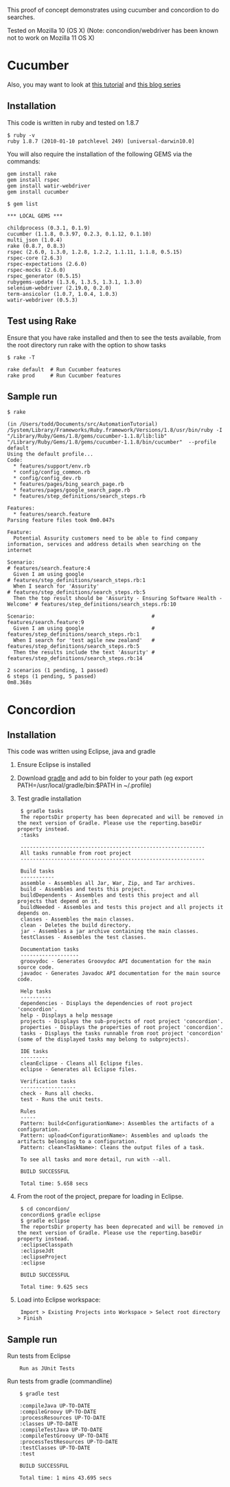 This proof of concept demonstrates using cucumber and concordion to do searches.

Tested on Mozilla 10 (OS X) (Note: concondion/webdriver has been known not to work on Mozilla 11 OS X)

Cucumber
========

Also, you may want to look at [this tutorial](http://watir.com/2011/01/22/simple-cucumber-watir-page-object-pattern-framework/)
and [this blog series](http://www.cheezyworld.com/2010/12/16/ui-tests-putting-it-all-together/)

Installation
------------

This code is written in ruby and tested on 1.8.7

    $ ruby -v
    ruby 1.8.7 (2010-01-10 patchlevel 249) [universal-darwin10.0]

You will also require the installation of the following GEMS via the commands:

    gem install rake
    gem install rspec
    gem install watir-webdriver
    gem install cucumber
  
    $ gem list
  
    *** LOCAL GEMS ***
  
    childprocess (0.3.1, 0.1.9)
    cucumber (1.1.8, 0.3.97, 0.2.3, 0.1.12, 0.1.10)
    multi_json (1.0.4)
    rake (0.8.7, 0.8.3)
    rspec (2.6.0, 1.3.0, 1.2.8, 1.2.2, 1.1.11, 1.1.8, 0.5.15)
    rspec-core (2.6.3)
    rspec-expectations (2.6.0)
    rspec-mocks (2.6.0)
    rspec_generator (0.5.15)
    rubygems-update (1.3.6, 1.3.5, 1.3.1, 1.3.0)
    selenium-webdriver (2.19.0, 0.2.0)
    term-ansicolor (1.0.7, 1.0.4, 1.0.3)
    watir-webdriver (0.5.3)

Test using Rake
---------------

  Ensure that you have rake installed and then to see the tests available, from the root directory run rake with the option to show tasks

    $ rake -T
    
    rake default  # Run Cucumber features
    rake prod     # Run Cucumber features

Sample run
----------

    $ rake
    
    (in /Users/todd/Documents/src/AutomationTutorial)
    /System/Library/Frameworks/Ruby.framework/Versions/1.8/usr/bin/ruby -I "/Library/Ruby/Gems/1.8/gems/cucumber-1.1.8/lib:lib" "/Library/Ruby/Gems/1.8/gems/cucumber-1.1.8/bin/cucumber"  --profile default
    Using the default profile...
    Code:
      * features/support/env.rb
      * config/config_common.rb
      * config/config_dev.rb
      * features/pages/bing_search_page.rb
      * features/pages/google_search_page.rb
      * features/step_definitions/search_steps.rb
    
    Features:
      * features/search.feature
    Parsing feature files took 0m0.047s
    
    Feature: 
      Potential Assurity customers need to be able to find company information, services and address details when searching on the internet
    
    Scenario:                                                                       # features/search.feature:4
      Given I am using google                                                       # features/step_definitions/search_steps.rb:1
      When I search for 'Assurity'                                                  # features/step_definitions/search_steps.rb:5
      Then the top result should be 'Assurity - Ensuring Software Health - Welcome' # features/step_definitions/search_steps.rb:10
  
    Scenario:                                      # features/search.feature:9
      Given I am using google                      # features/step_definitions/search_steps.rb:1
      When I search for 'test agile new zealand'   # features/step_definitions/search_steps.rb:5
      Then the results include the text 'Assurity' # features/step_definitions/search_steps.rb:14
    
    2 scenarios (1 pending, 1 passed)
    6 steps (1 pending, 5 passed)
    0m8.368s

Concordion
==========

Installation
------------

This code was written using Eclipse, java and gradle

1. Ensure Eclipse is installed
2. Download [gradle](http://gradle.org/) and add to bin folder to your path (eg export PATH=/usr/local/gradle/bin:$PATH in ~/.profile)

3. Test gradle installation

		$ gradle tasks
		The reportsDir property has been deprecated and will be removed in the next version of Gradle. Please use the reporting.baseDir property instead.
		:tasks

		------------------------------------------------------------
		All tasks runnable from root project
		------------------------------------------------------------

		Build tasks
		-----------
		assemble - Assembles all Jar, War, Zip, and Tar archives.
		build - Assembles and tests this project.
		buildDependents - Assembles and tests this project and all projects that depend on it.
		buildNeeded - Assembles and tests this project and all projects it depends on.
		classes - Assembles the main classes.
		clean - Deletes the build directory.
		jar - Assembles a jar archive containing the main classes.
		testClasses - Assembles the test classes.

		Documentation tasks
		-------------------
		groovydoc - Generates Groovydoc API documentation for the main source code.
		javadoc - Generates Javadoc API documentation for the main source code.

		Help tasks
		----------
		dependencies - Displays the dependencies of root project 'concordion'.
		help - Displays a help message
		projects - Displays the sub-projects of root project 'concordion'.
		properties - Displays the properties of root project 'concordion'.
		tasks - Displays the tasks runnable from root project 'concordion' (some of the displayed tasks may belong to subprojects).

		IDE tasks
		---------
		cleanEclipse - Cleans all Eclipse files.
		eclipse - Generates all Eclipse files.

		Verification tasks
		------------------
		check - Runs all checks.
		test - Runs the unit tests.

		Rules
		-----
		Pattern: build<ConfigurationName>: Assembles the artifacts of a configuration.
		Pattern: upload<ConfigurationName>: Assembles and uploads the artifacts belonging to a configuration.
		Pattern: clean<TaskName>: Cleans the output files of a task.

		To see all tasks and more detail, run with --all.

		BUILD SUCCESSFUL

		Total time: 5.658 secs


4. From the root of the project, prepare for loading in Eclipse.

		$ cd concordion/
		concordion$ gradle eclipse
		$ gradle eclipse
		The reportsDir property has been deprecated and will be removed in the next version of Gradle. Please use the reporting.baseDir property instead.
		:eclipseClasspath
		:eclipseJdt
		:eclipseProject
		:eclipse

		BUILD SUCCESSFUL

		Total time: 9.625 secs

5. Load into Eclipse workspace:

		Import > Existing Projects into Workspace > Select root directory > Finish

Sample run
----------

Run tests from Eclipse

		Run as JUnit Tests

Run tests from gradle (commandline)

		$ gradle test

		:compileJava UP-TO-DATE
		:compileGroovy UP-TO-DATE
		:processResources UP-TO-DATE
		:classes UP-TO-DATE
		:compileTestJava UP-TO-DATE
		:compileTestGroovy UP-TO-DATE
		:processTestResources UP-TO-DATE
		:testClasses UP-TO-DATE
		:test

		BUILD SUCCESSFUL

		Total time: 1 mins 43.695 secs


